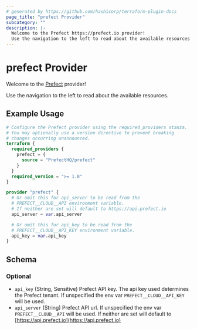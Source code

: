 ```yaml
---
# generated by https://github.com/hashicorp/terraform-plugin-docs
page_title: "prefect Provider"
subcategory: ""
description: |-
  Welcome to the Prefect https://prefect.io provider!
  Use the navigation to the left to read about the available resources.
---
```


# prefect Provider

Welcome to the [Prefect](https://prefect.io) provider!

Use the navigation to the left to read about the available resources.

## Example Usage

```terraform
# Configure the Prefect provider using the required_providers stanza.
# You may optionally use a version directive to prevent breaking
# changes occurring unannounced.
terraform {
  required_providers {
    prefect = {
      source = "PrefectHQ/prefect"
    }
  }
  required_version = ">= 1.0"
}

provider "prefect" {
  # Or omit this for api_server to be read from the
  # PREFECT__CLOUD__API environment variable.
  # If neither are set will default to https://api.prefect.io
  api_server = var.api_server

  # Or omit this for api_key to be read from the
  # PREFECT__CLOUD__API_KEY environment variable.
  api_key = var.api_key
}
```

<!-- schema generated by tfplugindocs -->
## Schema

### Optional

- `api_key` (String, Sensitive) Prefect API key. The api key used determines the Prefect tenant. If unspecified the env var `PREFECT__CLOUD__API_KEY` will be used.
- `api_server` (String) Prefect API url. If unspecified the env var `PREFECT__CLOUD__API` will be used. If neither are set will default to [https://api.prefect.io](https://api.prefect.io)
